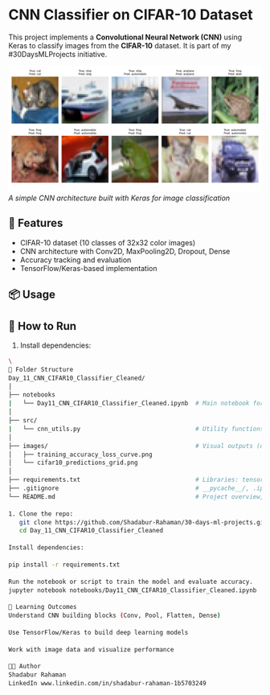 # CNN Classifier on CIFAR-10 Dataset

This project implements a **Convolutional Neural Network (CNN)** using Keras to classify images from the **CIFAR-10** dataset. It is part of my #30DaysMLProjects initiative.

![CNN CIFAR-10](images/cifar10_predictions_grid.png)  
*A simple CNN architecture built with Keras for image classification*

## 🚀 Features

- CIFAR-10 dataset (10 classes of 32x32 color images)
- CNN architecture with Conv2D, MaxPooling2D, Dropout, Dense
- Accuracy tracking and evaluation
- TensorFlow/Keras-based implementation

## 📦 Usage
## 🔧 How to Run
1. Install dependencies:
```bash
\
📁 Folder Structure
Day_11_CNN_CIFAR10_Classifier_Cleaned/
│
├── notebooks
|   └── Day11_CNN_CIFAR10_Classifier_Cleaned.ipynb  # Main notebook for CNN on CIFAR-10
│
├── src/                            
|   └── cnn_utils.py                                # Utility functions for preprocessing, model building
│
├── images/                                         # Visual outputs (optional)
│   ├── training_accuracy_loss_curve.png
│   └── cifar10_predictions_grid.png
│
├── requirements.txt                                # Libraries: tensorflow, matplotlib, seaborn, numpy
├── .gitignore                                      # __pycache__/, .ipynb_checkpoints/, etc.
└── README.md                                       # Project overview, setup, results, and learnings

1. Clone the repo:
   git clone https://github.com/Shadabur-Rahaman/30-days-ml-projects.git
   cd Day_11_CNN_CIFAR10_Classifier_Cleaned

Install dependencies:

pip install -r requirements.txt

Run the notebook or script to train the model and evaluate accuracy.
jupyter notebook notebooks/Day11_CNN_CIFAR10_Classifier_Cleaned.ipynb

🧠 Learning Outcomes
Understand CNN building blocks (Conv, Pool, Flatten, Dense)

Use TensorFlow/Keras to build deep learning models

Work with image data and visualize performance

👨‍💻 Author
Shadabur Rahaman
LinkedIn www.linkedin.com/in/shadabur-rahaman-1b5703249
